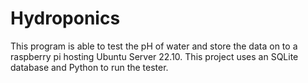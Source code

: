 # Hydroponics

This program is able to test the pH of water and store the data on to a raspberry pi hosting Ubuntu Server 22.10. This project uses an SQLite database and Python to run the tester. 
